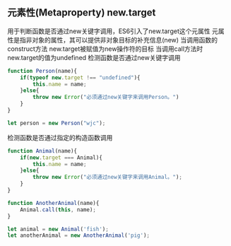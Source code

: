 ##  元素性(Metaproperty) new.target

用于判断函数是否通过new关键字调用，ES6引入了new.target这个元属性
元属性是指非对象的属性，其可以提供非对象目标的补充信息(new)
当调用函数的construct方法  new.target被赋值为new操作符的目标
当调用call方法时 new.target的值为undefined
检测函数是否通过new关键字调用
```javascript
function Person(name){
	if(typeof new.target !== "undefined"){
		this.name = name;
	}else{
		throw new Error("必须通过new关键字来调用Person。")
	}
}

let person = new Person("wjc");	
```

检测函数是否通过指定的构造函数调用
```javascript
function Animal(name){
	if(new.target === Animal){
		this.name = name;
	}else{
		throw new Error("必须通过new关键字来调用Animal。");
	}
}

function AnotherAnimal(name){
	Animal.call(this, name);
}

let animal = new Animal('fish');
let anotherAnimal = new AnotherAnimal('pig');
```